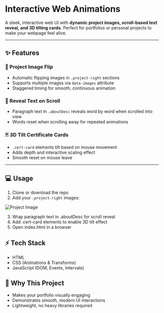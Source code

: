 # Interactive Web Animations

A sleek, interactive web UI with **dynamic project images, scroll-based text reveal, and 3D tilting cards**. Perfect for portfolios or personal projects to make your webpage feel alive.

---

## ✨ Features

### 🚀 Project Image Flip
- Automatic flipping images in `.project-right` sections  
- Supports multiple images via `data-images` attribute  
- Staggered timing for smooth, continuous animation  

### 👀 Reveal Text on Scroll
- Paragraph text in `.aboutDesc` reveals word by word when scrolled into view  
- Words reset when scrolling away for repeated animations  

### 🃏 3D Tilt Certificate Cards
- `.cert-card` elements tilt based on mouse movement  
- Adds depth and interactive scaling effect  
- Smooth reset on mouse leave  

---

## 💻 Usage
1. Clone or download the repo  
2. Add your `.project-right` images:
<div class="project-right" data-images="img1.jpg, img2.jpg, img3.jpg">
  <img class="flip-image" src="" alt="Project Image">
</div>

3. Wrap paragraph text in .aboutDesc for scroll reveal
4. Add .cert-card elements to enable 3D tilt effect
5. Open index.html in a browser

## ⚡ Tech Stack

- HTML
- CSS (Animations & Transforms)
- JavaScript (DOM, Events, Intervals)
  

## 🎯 Why This Project

* Makes your portfolio visually engaging
* Demonstrates smooth, modern UI interactions
* Lightweight, no heavy libraries required
